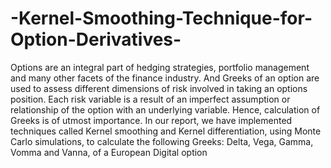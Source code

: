 # -Kernel-Smoothing-Technique-for-Option-Derivatives-
Options are an integral part of hedging strategies, portfolio management and many other facets of the finance industry. And Greeks of an option are used to assess different dimensions of risk involved in taking an options position. Each risk variable is a result of an imperfect assumption or relationship of the option with an underlying variable. Hence, calculation of Greeks is of utmost importance. In our report, we have implemented techniques called Kernel smoothing and Kernel differentiation, using Monte Carlo simulations, to calculate the following Greeks: Delta, Vega, Gamma, Vomma and Vanna, of a European Digital option
